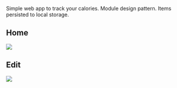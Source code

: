 Simple web app to track your calories. Module design pattern. Items persisted to local storage. 

## Home
<img src="https://raw.githubusercontent.com/justckim/Calotrac/master/screens/img1.jpg width=650">

## Edit
<img src="https://raw.githubusercontent.com/justckim/Calotrac/master/screens/img1.jpg width=650">

